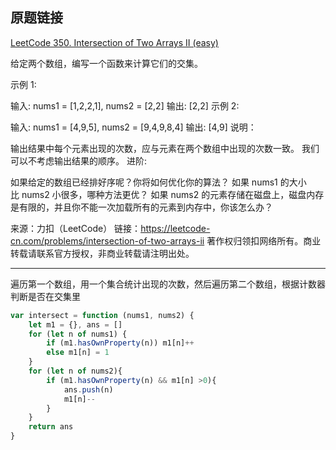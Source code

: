 ## 原题链接

[LeetCode 350. Intersection of Two Arrays II (easy)](https://leetcode-cn.com/problems/intersection-of-two-arrays-ii/)

给定两个数组，编写一个函数来计算它们的交集。

示例 1:

输入: nums1 = [1,2,2,1], nums2 = [2,2]
输出: [2,2]
示例 2:

输入: nums1 = [4,9,5], nums2 = [9,4,9,8,4]
输出: [4,9]
说明：

输出结果中每个元素出现的次数，应与元素在两个数组中出现的次数一致。
我们可以不考虑输出结果的顺序。
进阶:

如果给定的数组已经排好序呢？你将如何优化你的算法？
如果 nums1 的大小比 nums2 小很多，哪种方法更优？
如果 nums2 的元素存储在磁盘上，磁盘内存是有限的，并且你不能一次加载所有的元素到内存中，你该怎么办？

来源：力扣（LeetCode）
链接：https://leetcode-cn.com/problems/intersection-of-two-arrays-ii
著作权归领扣网络所有。商业转载请联系官方授权，非商业转载请注明出处。

---

遍历第一个数组，用一个集合统计出现的次数，然后遍历第二个数组，根据计数器判断是否在交集里

```javascript
var intersect = function (nums1, nums2) {
    let m1 = {}, ans = []
    for (let n of nums1) {
        if (m1.hasOwnProperty(n)) m1[n]++
        else m1[n] = 1
    }
    for (let n of nums2){
        if (m1.hasOwnProperty(n) && m1[n] >0){
            ans.push(n)
            m1[n]--
        }
    }
    return ans
}
```

